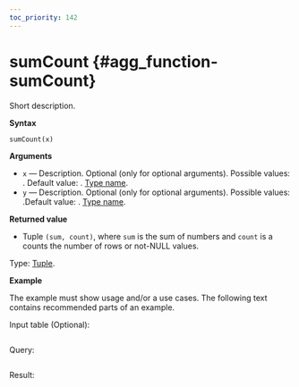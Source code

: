 ```yaml
---
toc_priority: 142
---
```


# sumCount {#agg_function-sumCount}

Short description.

**Syntax**

``` sql
sumCount(x)
```

**Arguments** 

-   `x` — Description. Optional (only for optional arguments). Possible values: <values list>. Default value: <value>. [Type name](relative/path/to/type/dscr.md#type). 
-   `y` — Description. Optional (only for optional arguments). Possible values: <values list>.Default value: <value>. [Type name](relative/path/to/type/dscr.md#type). 

**Returned value**

-   Tuple `(sum, count)`, where `sum` is the sum of numbers and `count` is a counts the number of rows or not-NULL values.

Type: [Tuple](../../../sql-reference/data-types/tuple.md).

**Example**

The example must show usage and/or a use cases. The following text contains recommended parts of an example.

Input table (Optional):

``` text
```

Query:

``` sql
```

Result:

``` text
```